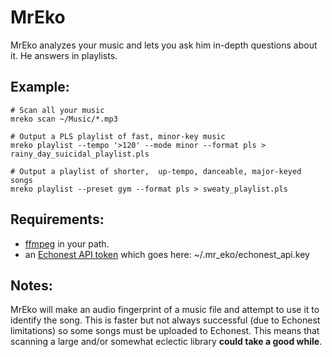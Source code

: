MrEko
=====
MrEko analyzes your music and lets you ask him in-depth questions about it.  He answers in playlists.

Example:
--------
    # Scan all your music
    mreko scan ~/Music/*.mp3

    # Output a PLS playlist of fast, minor-key music
    mreko playlist --tempo '>120' --mode minor --format pls > rainy_day_suicidal_playlist.pls

    # Output a playlist of shorter,  up-tempo, danceable, major-keyed songs
    mreko playlist --preset gym --format pls > sweaty_playlist.pls

Requirements:
-------------
* [ffmpeg](http://www.ffmpeg.org/download.htmlr) in your path.
* an [Echonest API token](http://developer.echonest.com/) which goes here: ~/.mr_eko/echonest_api.key

Notes:
------
MrEko will make an audio fingerprint of a music file and attempt to use it to identify the song.  This is faster but not always successful (due to Echonest limitations) so some songs must be uploaded to Echonest.  This means that scanning a large and/or somewhat eclectic library **could take a good while**.
